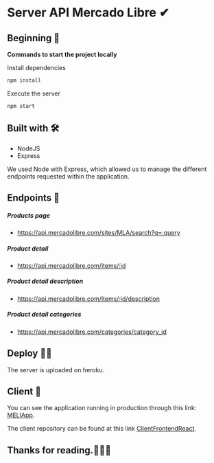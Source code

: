 # Server API Mercado Libre ✔

## Beginning 🚀

**Commands to start the project locally** 

Install dependencies
```bash
npm install
```
Execute the server
```bash
npm start
```
## Built with 🛠️
 * NodeJS
 * Express
 
 We used Node with Express, which allowed us to manage the different endpoints requested within the application.
 ## Endpoints 📩
 ##### Products page
* https://api.mercadolibre.com/sites/MLA/search?q=:query
#####  Product detail
* https://api.mercadolibre.com/items/:id
#####  Product detail description
* https://api.mercadolibre.com/items/:id/description
#####  Product detail categories
* https://api.mercadolibre.com/categories/category_id

## Deploy 🙌😎
The server is uploaded on heroku.

## Client 🌝
You can see the application running in production through this link: [MELIApp](https://alexacontreras.github.io/ClientFrontendReact/#/).

The client repository can be found at this link [ClientFrontendReact](https://github.com/AlexaContreras/ClientFrontendReact).

## Thanks for reading.💃💃💃
